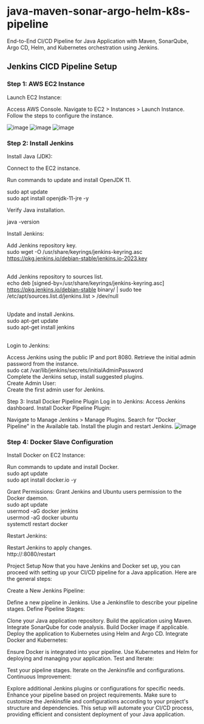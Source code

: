 # java-maven-sonar-argo-helm-k8s-pipeline

End-to-End CI/CD Pipeline for Java Application with Maven, SonarQube, Argo CD, Helm, and Kubernetes orchestration using Jenkins.

## Jenkins CICD Pipeline Setup

### Step 1: AWS EC2 Instance
Launch EC2 Instance:

Access AWS Console.
Navigate to EC2 > Instances > Launch Instance.
Follow the steps to configure the instance.

![image](https://github.com/lakshmir2023/java-maven-sonar-argo-helm-k8s-pipeline/assets/141936877/70464921-49b6-4c61-9be6-40fd2ed2d75f)
![image](https://github.com/lakshmir2023/java-maven-sonar-argo-helm-k8s-pipeline/assets/141936877/680aae96-4d2e-4426-aead-d5f82560a052)
![image](https://github.com/lakshmir2023/java-maven-sonar-argo-helm-k8s-pipeline/assets/141936877/5ea4c009-3a80-4090-88fb-8ef03d0359c1)


### Step 2: Install Jenkins
Install Java (JDK):

Connect to the EC2 instance.

Run commands to update and install OpenJDK 11.

sudo apt update<br>sudo apt install openjdk-11-jre -y

Verify Java installation.

java -version

Install Jenkins:

Add Jenkins repository key.<br>sudo wget -O /usr/share/keyrings/jenkins-keyring.asc \
  https://pkg.jenkins.io/debian-stable/jenkins.io-2023.key
  
<br>Add Jenkins repository to sources list.<br>echo deb [signed-by=/usr/share/keyrings/jenkins-keyring.asc] \
  https://pkg.jenkins.io/debian-stable binary/ | sudo tee \
  /etc/apt/sources.list.d/jenkins.list > /dev/null
  
<br>Update and install Jenkins.<br>sudo apt-get update<br>sudo apt-get install jenkins

<br>Login to Jenkins:

Access Jenkins using the public IP and port 8080.
Retrieve the initial admin password from the instance.<br>sudo cat /var/lib/jenkins/secrets/initialAdminPassword
<br>Complete the Jenkins setup, install suggested plugins.
<br>Create Admin User:
<br>Create the first admin user for Jenkins.

Step 3: Install Docker Pipeline Plugin
Log in to Jenkins:
Access Jenkins dashboard.
Install Docker Pipeline Plugin:

Navigate to Manage Jenkins > Manage Plugins.
Search for "Docker Pipeline" in the Available tab.
Install the plugin and restart Jenkins.
![image](https://github.com/lakshmir2023/java-maven-sonar-argo-helm-k8s-pipeline/assets/141936877/64a29344-65c7-46c0-af26-ccbbbb5ea711)


### Step 4: Docker Slave Configuration
Install Docker on EC2 Instance:

Run commands to update and install Docker.
<br>sudo apt update<br>sudo apt install docker.io -y

Grant Permissions:
Grant Jenkins and Ubuntu users permission to the Docker daemon.
<br>sudo apt update<br>usermod -aG docker jenkins<br>usermod -aG docker ubuntu<br>systemctl restart docker

Restart Jenkins:

Restart Jenkins to apply changes.<br>http://<ec2-instance-public-ip>:8080/restart

Project Setup
Now that you have Jenkins and Docker set up, you can proceed with setting up your CI/CD pipeline for a Java application. Here are the general steps:

Create a New Jenkins Pipeline:

Define a new pipeline in Jenkins.
Use a Jenkinsfile to describe your pipeline stages.
Define Pipeline Stages:

Clone your Java application repository.
Build the application using Maven.
Integrate SonarQube for code analysis.
Build Docker image if applicable.
Deploy the application to Kubernetes using Helm and Argo CD.
Integrate Docker and Kubernetes:

Ensure Docker is integrated into your pipeline.
Use Kubernetes and Helm for deploying and managing your application.
Test and Iterate:

Test your pipeline stages.
Iterate on the Jenkinsfile and configurations.
Continuous Improvement:

Explore additional Jenkins plugins or configurations for specific needs.
Enhance your pipeline based on project requirements.
Make sure to customize the Jenkinsfile and configurations according to your project's structure and dependencies. This setup will automate your CI/CD process, providing efficient and consistent deployment of your Java application.
